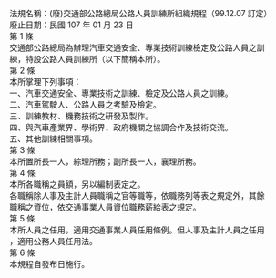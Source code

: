 法規名稱：(廢)交通部公路總局公路人員訓練所組織規程（99.12.07 訂定）  
廢止日期：民國 107 年 01 月 23 日  
第 1 條  
交通部公路總局為辦理汽車交通安全、專業技術訓練檢定及公路人員之訓  
練，特設公路人員訓練所（以下簡稱本所）。  
第 2 條  
本所掌理下列事項：  
一、汽車交通安全、專業技術之訓練、檢定及公路人員之訓練。  
二、汽車駕駛人、公路人員之考驗及檢定。  
三、訓練教材、機務技術之研發及製作。  
四、與汽車產業界、學術界、政府機關之協調合作及技術交流。  
五、其他訓練相關事項。  
第 3 條  
本所置所長一人，綜理所務；副所長一人，襄理所務。  
第 4 條  
本所各職稱之員額，另以編制表定之。  
各職稱除人事及主計人員職稱之官等職等，依職務列等表之規定外，其餘  
職稱之資位，依交通事業人員資位職務薪給表之規定。  
第 5 條  
本所人員之任用，適用交通事業人員任用條例。但人事及主計人員之任用  
，適用公務人員任用法。  
第 6 條  
本規程自發布日施行。  


